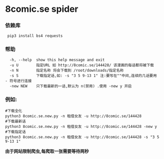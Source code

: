 # 8comic.se spider

### 依赖库
```shell
 pip3 install bs4 requests
```

### 帮助

```shell
  -h, --help  show this help message and exit
  -u U        指定URL 如 http://8comic.se/144428/ 该漫画的每话都将被下载
  -n N        指定名称 将会下载到 /root/downloads/指定名称
  -s S        下载指定话,如: -s "3 5 9-13 1" 注:要写在""中间,连续的几话要用 - 符号进行连接
  -new NEW    只下载最新的一话,默认为 n(禁用) .使用 -new y 开启
```
 
### 例如:
```shell
#下载全化
python3 8comic.se.new.py -n 租借女友 -u http://8comic.se/144428
#下载最新话
python3 8comic.se.new.py -n 租借女友 -u http://8comic.se/144428 -new y
#下载指定话
python3 8comic.se.new.py -n 租借女友 -u http://8comic.se/144428 -s "3 5 9-13 1"
```

**由于网站限制爬虫,每爬取一张需要等待两秒**